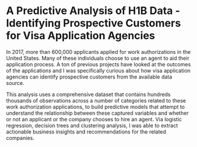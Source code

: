 # A Predictive Analysis of H1B Data - Identifying Prospective Customers for Visa Application Agencies

In 2017, more than 600,000 applicants applied for work authorizations in the United States. Many of these individuals choose to use an agent to aid their application process. A ton of previous projects have looked at the outcomes of the applications and I was specifically curious about how visa application agencies can identify prospective customers from the available data source. 

This analysis uses a comprehensive dataset that contains hundreds thousands of observations across a number of categories related to these work authorization applications, to build predictive models that attempt to understand the relationship between these captured variables and whether or not an applicant or the company chooses to hire an agent. Via logistic regression, decision trees and clustering analysis, I was able to extract actionable business insights and recommendations for the related companies. 

